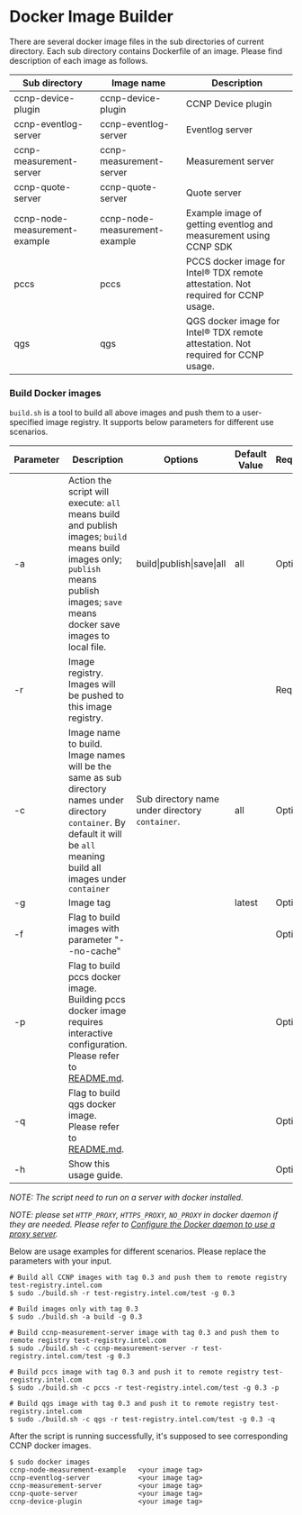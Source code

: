 # Docker Image Builder

There are several docker image files in the sub directories of current directory. Each sub directory contains Dockerfile of an image. Please find description of each image as follows.

|  Sub directory | Image name  | Description  | 
|---|---|---|
|  ccnp-device-plugin | ccnp-device-plugin  | CCNP Device plugin |
|  ccnp-eventlog-server | ccnp-eventlog-server | Eventlog server |
|  ccnp-measurement-server | ccnp-measurement-server  | Measurement server |
|  ccnp-quote-server | ccnp-quote-server  | Quote server |
|  ccnp-node-measurement-example | ccnp-node-measurement-example  | Example image of getting eventlog and measurement using CCNP SDK |
|  pccs | pccs  | PCCS docker image for Intel® TDX remote attestation. Not required for CCNP usage.|
|  qgs | qgs  | QGS docker image for Intel® TDX remote attestation. Not required for CCNP usage. |


### Build Docker images

`build.sh` is a tool to build all above images and push them to a user-specified image registry. It supports below parameters for different use scenarios.

|  Parameter | Description  | Options  | Default Value  | Required\|Optional  |
|---|---|---|---|---|
|  -a | Action the script will execute: `all` means build and publish images; `build` means build images only; `publish` means publish images; `save` means docker save images to local file.  | build\|publish\|save\|all  | all  | Optional  |
|  -r |  Image registry. Images will be pushed to this image registry. |   |   | Required  |
|  -c | Image name to build. Image names will be the same as sub directory names under directory `container`. By default it will be `all` meaning build all images under `container` | Sub directory name under directory `container`.  |  all |  Optional |
|  -g | Image tag  |   |  latest |  Optional |
|  -f | Flag to build images with parameter "--no-cache"  |   |  |  Optional |
|  -p | Flag to build pccs docker image. Building pccs docker image requires interactive configuration. Please refer to [README.md](../container/pccs/README.md).  |   |   |  Optional |
|  -q | Flag to build qgs docker image. Please refer to [README.md](../container/qgs/README.md).  |  |   |  Optional |
|  -h | Show this usage guide.  |  |   |  Optional |

_NOTE: The script need to run on a server with docker installed._

_NOTE: please set `HTTP_PROXY`, `HTTPS_PROXY`, `NO_PROXY` in docker daemon if they are needed. Please refer to [Configure the Docker daemon to use a proxy server](https://docs.docker.com/config/daemon/systemd/#httphttps-proxy)._

Below are usage examples for different scenarios. Please replace the parameters with your input.

```
# Build all CCNP images with tag 0.3 and push them to remote registry test-registry.intel.com
$ sudo ./build.sh -r test-registry.intel.com/test -g 0.3

# Build images only with tag 0.3
$ sudo ./build.sh -a build -g 0.3

# Build ccnp-measurement-server image with tag 0.3 and push them to remote registry test-registry.intel.com
$ sudo ./build.sh -c ccnp-measurement-server -r test-registry.intel.com/test -g 0.3

# Build pccs image with tag 0.3 and push it to remote registry test-registry.intel.com
$ sudo ./build.sh -c pccs -r test-registry.intel.com/test -g 0.3 -p

# Build qgs image with tag 0.3 and push it to remote registry test-registry.intel.com
$ sudo ./build.sh -c qgs -r test-registry.intel.com/test -g 0.3 -q
```

After the script is running successfully, it's supposed to see corresponding CCNP docker images.

```
$ sudo docker images
ccnp-node-measurement-example   <your image tag>
ccnp-eventlog-server            <your image tag>
ccnp-measurement-server         <your image tag>
ccnp-quote-server               <your image tag>
ccnp-device-plugin              <your image tag>
```
